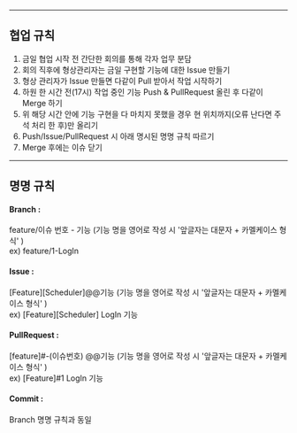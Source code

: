 --------------------------------------
## 협업 규칙

1. 금일 협업 시작 전 간단한 회의를 통해 각자 업무 분담
2. 회의 직후에 형상관리자는 금일 구현할 기능에 대한 Issue 만들기
3. 형상 관리자가 Issue 만들면 다같이 Pull 받아서 작업 시작하기
4. 하원 한 시간 전(17시) 작업 중인 기능 Push & PullRequest 올린 후 다같이 Merge 하기
5. 위 해당 시간 안에 기능 구현을 다 마치지 못했을 경우 현 위치까지(오류 난다면 주석 처리 한 후)만 올리기
6. Push/Issue/PullRequest 시 아래 명시된 명명 규칙 따르기
7. Merge 후에는 이슈 닫기

--------------------------------------
## 명명 규칙

#### Branch : <br>
feature/이슈 번호 - 기능 (기능 명을 영어로 작성 시 '앞글자는 대문자 + 카멜케이스 형식' ) <br>
ex) feature/1-LogIn

#### Issue : <br>
[Feature][Scheduler]@@기능 (기능 명을 영어로 작성 시 '앞글자는 대문자 + 카멜케이스 형식' )<br>
ex) [Feature][Scheduler] LogIn 기능

#### PullRequest : <br>
[feature]#-(이슈번호) @@기능 (기능 명을 영어로 작성 시 '앞글자는 대문자 + 카멜케이스 형식' )<br>
ex) [Feature]#1 LogIn 기능

#### Commit : <br>
Branch 명명 규칙과 동일



